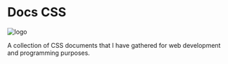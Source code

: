 # Docs CSS
![logo](https://assenfuego.com/dist/dev/css.svg)

A collection of CSS documents that I have gathered for web development and programming purposes.
